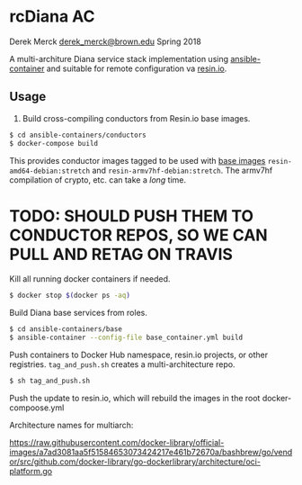 rcDiana AC
===================

Derek Merck <derek_merck@brown.edu>
Spring 2018

A multi-architure Diana service stack implementation using [ansible-container][] and suitable for remote configuration va  [resin.io][].

[ansible-container]: https://docs.ansible.com/ansible-container/
[resin.io]: https://www.resin.io

Usage
-------------------

1. Build cross-compiling conductors from Resin.io base images.

```bash
$ cd ansible-containers/conductors
$ docker-compose build
```

This provides conductor images tagged to be used with [base images](https://docs.resin.io/reference/base-images/resin-base-images/) `resin-amd64-debian:stretch` and `resin-armv7hf-debian:stretch`.  The armv7hf compilation of crypto, etc. can take a _long_ time.

# TODO: SHOULD PUSH THEM TO CONDUCTOR REPOS, SO WE CAN PULL AND RETAG ON TRAVIS

Kill all running docker containers if needed.

```bash
$ docker stop $(docker ps -aq)
```

Build Diana base services from roles.
```bash
$ cd ansible-containers/base
$ ansible-container --config-file base_container.yml build
```

Push containers to Docker Hub namespace, resin.io projects, or other registries.  `tag_and_push.sh` creates a multi-architecture repo.

```bash
$ sh tag_and_push.sh
```

Push the update to resin.io, which will rebuild the images in the root docker-compoose.yml



Architecture names for multiarch:

https://raw.githubusercontent.com/docker-library/official-images/a7ad3081aa5f51584653073424217e461b72670a/bashbrew/go/vendor/src/github.com/docker-library/go-dockerlibrary/architecture/oci-platform.go